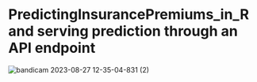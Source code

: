 # PredictingInsurancePremiums_in_R and serving prediction through an API endpoint
![bandicam 2023-08-27 12-35-04-831 (2)](https://github.com/franciskyalo/PredictingInsurancePremiums_in_R/assets/94622826/1a73354d-74d1-4c3c-b669-562277aad831)
